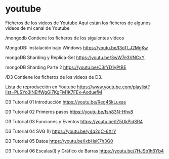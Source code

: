 # youtube
Ficheros de los videos de Youtube
Aquí están los ficheros de algunos videos de mi canal de Youtube

/mongodb Contiene los ficheros de los siguientes videos

MongoDB: Instalación bajo Windows
https://youtu.be/I3oTLJ2MgKw

mongoDB Sharding y Replica-Set
https://youtu.be/3wW7e3VNCxY

mongoDB Sharding Parte 2
https://youtu.be/C3rYD1yPtBE

/D3 Contiene los ficheros de los videos de D3.

Lista de reproducción en Youtube
https://www.youtube.com/playlist?list=PLSYo3lNElfWgGi7KgFM1K7FEx-AoduefM

D3 Tutorial 01 Introducción
https://youtu.be/Reg45kLuxas

D3 Tutorial 02 Primeros pasos
https://youtu.be/fsh83N-Hhv8

D3 Tutorial 03 Funciones y Eventos
https://youtu.be/lZ5UkPidSR4

D3 Tutorial 04 SVG (I)
https://youtu.be/y4q2gC-6XrY

D3 Tutorial 05 Datos
https://youtu.be/IxbHsK7h3G0

D3 Tutorial 06 Escalas(I) y Gráfico de Barras
https://youtu.be/7HJSb1h6Yb4
